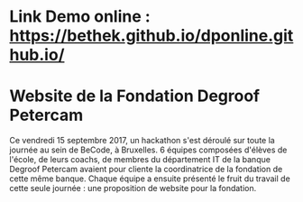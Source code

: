 # Link Demo online : https://bethek.github.io/dponline.github.io/

# Website de la Fondation Degroof Petercam

Ce vendredi 15 septembre 2017, un hackathon s'est déroulé sur toute la journée au sein de BeCode, à Bruxelles. 
6 équipes composées d'élèves de l'école, de leurs coachs, de membres du département IT de la banque Degroof Petercam avaient pour cliente la coordinatrice de la fondation de cette même banque. 
Chaque équipe a ensuite présenté le fruit du travail de cette seule journée : une proposition de website pour la fondation.

